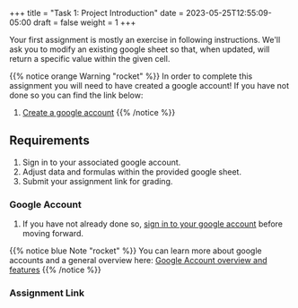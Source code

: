 +++
title = "Task 1: Project Introduction"
date = 2023-05-25T12:55:09-05:00
draft = false
weight = 1
+++

Your first assignment is mostly an exercise in following instructions. We'll ask you to modify an existing google sheet so that, when updated, will return a specific value within the given cell.

{{% notice orange Warning "rocket" %}}
In order to complete this assignment you will need to have created a google account! If you have not done so you can find the link below:

1. [Create a google account](https://support.google.com/accounts/answer/27441?hl=en)
{{% /notice %}}

## Requirements
1. Sign in to your associated google account.
1. Adjust data and formulas within the provided google sheet.
1. Submit your assignment link for grading.

### Google Account
1. If you have not already done so, [sign in to your google account](https://support.google.com/accounts/answer/27441?hl=en) before moving forward.

{{% notice blue Note "rocket" %}}
You can learn more about google accounts and a general overview here: [Google Account overview and features](https://account.google.com/)
{{% /notice %}}

### Assignment Link
